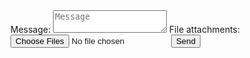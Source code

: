 <link rel="stylesheet" href="https://formflow.org/styles.css" />
<form
    class="formflow"
    id="formflow"
    action="https://api.formflow.org"
    method="POST"
    enctype="multipart/form-data"
>
    <!-- REQUIRED FIELDS: user_id -->
    <input type="hidden" name="user_id" value="user_id_mhOmxMBPWlxrOpYOlzJLvg" />
    <label for="field-message">Message:</label>
    <textarea id="field-message" name="Message" placeholder="Message"></textarea>
    <label for="field-attachments">File attachments:</label>
    <input type="file" name="Attachments" multiple />
    <button type="submit">Send</button>
</form>
<script src="https://hikaru.org/js/FRM.js"></script>
<script>FRM.listen(document.getElementById("formflow"));</script>
